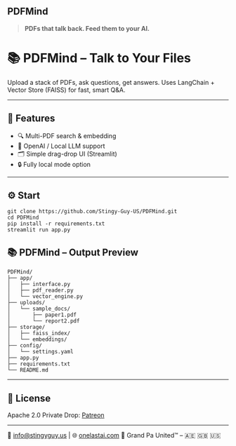 ## PDFMind

> **PDFs that talk back. Feed them to your AI.**

# 📚 PDFMind – Talk to Your Files

Upload a stack of PDFs, ask questions, get answers. Uses LangChain + Vector Store (FAISS) for fast, smart Q&A.

---

## 🔎 Features

- 🔍 Multi-PDF search & embedding
- 🧠 OpenAI / Local LLM support
- 🗂️ Simple drag-drop UI (Streamlit)
- 🔒 Fully local mode option

---

## ⚙️ Start

```
git clone https://github.com/Stingy-Guy-US/PDFMind.git
cd PDFMind
pip install -r requirements.txt
streamlit run app.py
```
## 📚 PDFMind – Output Preview
```shell
PDFMind/
├── app/
│   ├── interface.py
│   ├── pdf_reader.py
│   └── vector_engine.py
├── uploads/
│   └── sample_docs/
│       ├── paper1.pdf
│       └── report2.pdf
├── storage/
│   ├── faiss_index/
│   └── embeddings/
├── config/
│   └── settings.yaml
├── app.py
├── requirements.txt
└── README.md
```

---

## 🔐 License

Apache 2.0
Private Drop: [Patreon](https://www.patreon.com/c/StingyGuyUS/)

---

📧 [info@stingyguy.us](mailto:info@stingyguy.us) | 🌐 [onelastai.com](https://www.onelastai.com)
🧠 Grand Pa United™ – 🇦🇪 🇬🇧 🇺🇸

````
